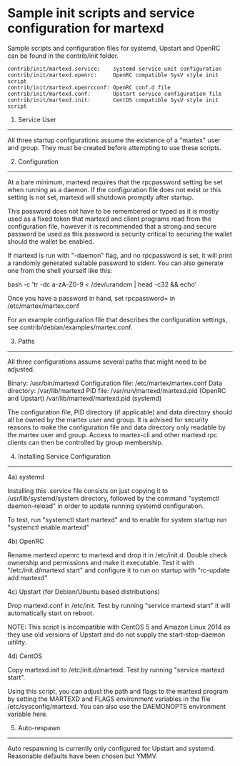 Sample init scripts and service configuration for martexd
==========================================================

Sample scripts and configuration files for systemd, Upstart and OpenRC
can be found in the contrib/init folder.

    contrib/init/martexd.service:    systemd service unit configuration
    contrib/init/martexd.openrc:     OpenRC compatible SysV style init script
    contrib/init/martexd.openrcconf: OpenRC conf.d file
    contrib/init/martexd.conf:       Upstart service configuration file
    contrib/init/martexd.init:       CentOS compatible SysV style init script

1. Service User
---------------------------------

All three startup configurations assume the existence of a "martex" user
and group.  They must be created before attempting to use these scripts.

2. Configuration
---------------------------------

At a bare minimum, martexd requires that the rpcpassword setting be set
when running as a daemon.  If the configuration file does not exist or this
setting is not set, martexd will shutdown promptly after startup.

This password does not have to be remembered or typed as it is mostly used
as a fixed token that martexd and client programs read from the configuration
file, however it is recommended that a strong and secure password be used
as this password is security critical to securing the wallet should the
wallet be enabled.

If martexd is run with "-daemon" flag, and no rpcpassword is set, it will
print a randomly generated suitable password to stderr.  You can also
generate one from the shell yourself like this:

bash -c 'tr -dc a-zA-Z0-9 < /dev/urandom | head -c32 && echo'

Once you have a password in hand, set rpcpassword= in /etc/martex/martex.conf

For an example configuration file that describes the configuration settings,
see contrib/debian/examples/martex.conf.

3. Paths
---------------------------------

All three configurations assume several paths that might need to be adjusted.

Binary:              /usr/bin/martexd
Configuration file:  /etc/martex/martex.conf
Data directory:      /var/lib/martexd
PID file:            /var/run/martexd/martexd.pid (OpenRC and Upstart)
                     /var/lib/martexd/martexd.pid (systemd)

The configuration file, PID directory (if applicable) and data directory
should all be owned by the martex user and group.  It is advised for security
reasons to make the configuration file and data directory only readable by the
martex user and group.  Access to martex-cli and other martexd rpc clients
can then be controlled by group membership.

4. Installing Service Configuration
-----------------------------------

4a) systemd

Installing this .service file consists on just copying it to
/usr/lib/systemd/system directory, followed by the command
"systemctl daemon-reload" in order to update running systemd configuration.

To test, run "systemctl start martexd" and to enable for system startup run
"systemctl enable martexd"

4b) OpenRC

Rename martexd.openrc to martexd and drop it in /etc/init.d.  Double
check ownership and permissions and make it executable.  Test it with
"/etc/init.d/martexd start" and configure it to run on startup with
"rc-update add martexd"

4c) Upstart (for Debian/Ubuntu based distributions)

Drop martexd.conf in /etc/init.  Test by running "service martexd start"
it will automatically start on reboot.

NOTE: This script is incompatible with CentOS 5 and Amazon Linux 2014 as they
use old versions of Upstart and do not supply the start-stop-daemon uitility.

4d) CentOS

Copy martexd.init to /etc/init.d/martexd. Test by running "service martexd start".

Using this script, you can adjust the path and flags to the martexd program by
setting the MARTEXD and FLAGS environment variables in the file
/etc/sysconfig/martexd. You can also use the DAEMONOPTS environment variable here.

5. Auto-respawn
-----------------------------------

Auto respawning is currently only configured for Upstart and systemd.
Reasonable defaults have been chosen but YMMV.

